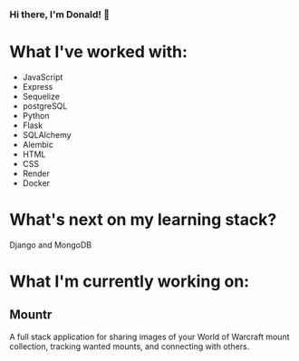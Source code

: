 ### Hi there, I'm Donald! 👋

# What I've worked with:

* JavaScript
* Express
* Sequelize
* postgreSQL
* Python
* Flask
* SQLAlchemy
* Alembic
* HTML
* CSS
* Render
* Docker

# What's next on my learning stack?

Django and MongoDB

# What I'm currently working on:

## Mountr

A full stack application for sharing images of your World of Warcraft mount collection, tracking wanted mounts, and connecting with others.



<!--
**docoess/docoess** is a ✨ _special_ ✨ repository because its `README.md` (this file) appears on your GitHub profile.

Here are some ideas to get you started:

- 🔭 I’m currently working on ...
- 🌱 I’m currently learning ...
- 👯 I’m looking to collaborate on ...
- 🤔 I’m looking for help with ...
- 💬 Ask me about ...
- 📫 How to reach me: ...
- 😄 Pronouns: ...
- ⚡ Fun fact: ...
-->
